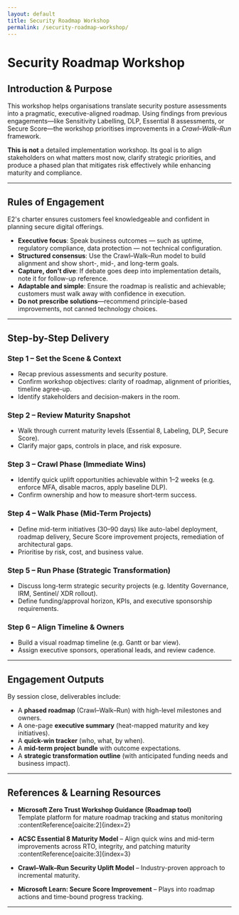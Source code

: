 ```yaml
---
layout: default
title: Security Roadmap Workshop
permalink: /security-roadmap-workshop/
---
```


# Security Roadmap Workshop

## Introduction & Purpose

This workshop helps organisations translate security posture assessments into a pragmatic, executive-aligned roadmap. Using findings from previous engagements—like Sensitivity Labelling, DLP, Essential 8 assessments, or Secure Score—the workshop prioritises improvements in a *Crawl–Walk–Run* framework.

**This is not** a detailed implementation workshop. Its goal is to align stakeholders on what matters most now, clarify strategic priorities, and produce a phased plan that mitigates risk effectively while enhancing maturity and compliance.

---

## Rules of Engagement

E2's charter ensures customers feel knowledgeable and confident in planning secure digital offerings.

- **Executive focus**: Speak business outcomes — such as uptime, regulatory compliance, data protection — not technical configuration.  
- **Structured consensus**: Use the Crawl–Walk–Run model to build alignment and show short-, mid-, and long-term goals.  
- **Capture, don’t dive**: If debate goes deep into implementation details, note it for follow-up reference.  
- **Adaptable and simple**: Ensure the roadmap is realistic and achievable; customers must walk away with confidence in execution.  
- **Do not prescribe solutions**—recommend principle-based improvements, not canned technology choices.

---

## Step-by-Step Delivery

### Step 1 – Set the Scene & Context  
- Recap previous assessments and security posture.  
- Confirm workshop objectives: clarity of roadmap, alignment of priorities, timeline agree-up.  
- Identify stakeholders and decision-makers in the room.

### Step 2 – Review Maturity Snapshot  
- Walk through current maturity levels (Essential 8, Labeling, DLP, Secure Score).  
- Clarify major gaps, controls in place, and risk exposure.

### Step 3 – Crawl Phase (Immediate Wins)  
- Identify quick uplift opportunities achievable within 1–2 weeks (e.g. enforce MFA, disable macros, apply baseline DLP).  
- Confirm ownership and how to measure short-term success.

### Step 4 – Walk Phase (Mid-Term Projects)  
- Define mid-term initiatives (30–90 days) like auto-label deployment, roadmap delivery, Secure Score improvement projects, remediation of architectural gaps.  
- Prioritise by risk, cost, and business value.

### Step 5 – Run Phase (Strategic Transformation)  
- Discuss long-term strategic security projects (e.g. Identity Governance, IRM, Sentinel/ XDR rollout).  
- Define funding/approval horizon, KPIs, and executive sponsorship requirements.

### Step 6 – Align Timeline & Owners  
- Build a visual roadmap timeline (e.g. Gantt or bar view).  
- Assign executive sponsors, operational leads, and review cadence.

---

## Engagement Outputs

By session close, deliverables include:

- A **phased roadmap** (Crawl–Walk–Run) with high-level milestones and owners.  
- A one-page **executive summary** (heat-mapped maturity and key initiatives).  
- A **quick-win tracker** (who, what, by when).  
- A **mid-term project bundle** with outcome expectations.  
- A **strategic transformation outline** (with anticipated funding needs and business impact).

---

## References & Learning Resources

- **Microsoft Zero Trust Workshop Guidance (Roadmap tool)**  
  Template platform for mature roadmap tracking and status monitoring :contentReference[oaicite:2]{index=2}

- **ACSC Essential 8 Maturity Model** – Align quick wins and mid-term improvements across RTO, integrity, and patching maturity :contentReference[oaicite:3]{index=3}

- **Crawl–Walk–Run Security Uplift Model** – Industry-proven approach to incremental maturity.

- **Microsoft Learn: Secure Score Improvement** – Plays into roadmap actions and time-bound progress tracking.

---

